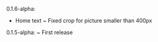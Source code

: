 0.1.6-alpha:
 + Home text
 ~ Fixed crop for picture smaller than 400px

0.1.5-alpha:
 ~ First release
